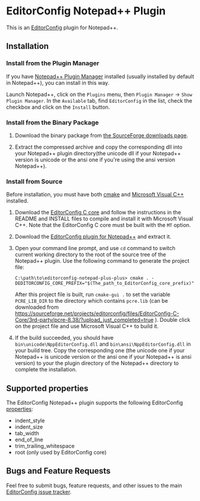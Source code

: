 # EditorConfig Notepad++ Plugin

This is an [EditorConfig][] plugin for Notepad++.

## Installation

### Install from the Plugin Manager

If you have [Notepad++ Plugin Manager][] installed (usually installed by
default in Notepad++), you can install in this way.

Launch Notepad++, click on the `Plugins` menu, then
`Plugin Manager` -> `Show Plugin Manager`. In the `Available` tab, find
`EditorConfig` in the list, check the checkbox and click on the `Install`
button.

### Install from the Binary Package

1.  Download the binary package from
    [the SourceForge downloads page][download].

2.  Extract the compressed archive and copy the corresponding dll into your
    Notepad++ plugin directory(the unicode dll if your Notepad++ version is
    unicode or the ansi one if you're using the ansi version Notepad++).


### Install from Source

Before installation, you must have both [cmake][] and [Microsoft Visual C++][]
installed.

1.  Download the [EditorConfig C core][] and follow the instructions in the README
    and INSTALL files to compile and install it with Microsoft Visual C++. Note that the
    EditorConfig C core must be built with the `MT` option.

2.  Download the [EditorConfig plugin for Notepad++][] and extract it.

3.  Open your command line prompt, and use `cd` command to switch current
    working directory to the root of the source tree of the Notepad++ plugin.
    Use the following command to generate the project file:

        C:\path\to\editorconfig-notepad-plus-plus> cmake . -DEDITORCONFIG_CORE_PREFIX="$(The_path_to_EditorConfig_core_prefix)"

    After this project file is built, run `cmake-gui .` to set the variable
    `PCRE_LIB_DIR` to the directory which contains `pcre.lib` (can be downloaded
    from
    https://sourceforge.net/projects/editorconfig/files/EditorConfig-C-Core/3rd-party/pcre-8.38/?upload_just_completed=true
    ). Double click on the project file and use Microsoft Visual C++ to build
    it.

4.  If the build succeeded, you should have `bin\unicode\NppEditorConfig.dll`
    and `bin\ansi\NppEditorConfig.dll` in your build tree. Copy the
    corresponding one (the unicode one if your Notepad++ is unicode version or
    the ansi one if your Notepad++ is ansi version) to your the plugin directory
    of the Notepad++ directory to complete the installation.


## Supported properties

The EditorConfig Notepad++ plugin supports the following EditorConfig
[properties][]:

* indent_style
* indent_size
* tab_width
* end_of_line
* trim_trailing_whitespace
* root (only used by EditorConfig core)

## Bugs and Feature Requests

Feel free to submit bugs, feature requests, and other issues to the main
[EditorConfig issue tracker](https://github.com/editorconfig/editorconfig/issues).


[cmake]: http://www.cmake.org
[EditorConfig]: http://editorconfig.org
[EditorConfig C core]: https://github.com/editorconfig/editorconfig-core
[EditorConfig plugin for Notepad++]: https://github.com/editorconfig/editorconfig-notepad-plus-plus
[Microsoft Visual C++]: http://msdn2.microsoft.com/en-us/visualc/default.aspx
[Notepad++ Plugin Manager]: http://www.brotherstone.co.uk/npp/pm/
[download]: https://sourceforge.net/projects/editorconfig/files/EditorConfig-Notepad%2B%2B-Plugin/
[properties]: http://editorconfig.org/#supported-properties
